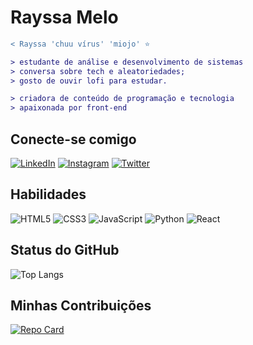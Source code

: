 # Rayssa Melo

```diff
< Rayssa 'chuu vírus' 'miojo' ⭐

> estudante de análise e desenvolvimento de sistemas
> conversa sobre tech e aleatoriedades;
> gosto de ouvir lofi para estudar.

> ‍criadora de conteúdo de programação e tecnologia
> apaixonada por front-end
```

## Conecte-se comigo

[![LinkedIn](https://img.shields.io/badge/LinkedIn-000?style=for-the-badge&logo=linkedin&logoColor=0E76A8)](https://www.linkedin.com/in/melo-rayssa//)
[![Instagram](https://img.shields.io/badge/Instagram-000?style=for-the-badge&logo=instagram)](https://www.instagram.com/rayssa.dev/)
[![Twitter](https://img.shields.io/badge/Twitter-000?style=for-the-badge&logo=twitter)](https://twitter.com/DevMiojo)

## Habilidades

![HTML5](https://img.shields.io/badge/HTML5-000?style=for-the-badge&logo=html5)
![CSS3](https://img.shields.io/badge/CSS3-000?style=for-the-badge&logo=css3&logoColor=264CE4)
![JavaScript](https://img.shields.io/badge/JavaScript-000?style=for-the-badge&logo=javascript)
![Python](https://img.shields.io/badge/Python-000?style=for-the-badge&logo=python)
![React](https://img.shields.io/badge/React-000?style=for-the-badge&logo=react)

## Status do GitHub

![Top Langs](https://github-readme-stats-git-masterrstaa-rickstaa.vercel.app/api/top-langs/?username=melorayssa&bg_color=000&border_color=30A3DC&title_color=E94D5F&text_color=FFF)

## Minhas Contribuições

[![Repo Card](https://github-readme-stats.vercel.app/api/pin/?username=melorayssa&repo=dio-lab-open-source&bg_color=000&border_color=30A3DC&show_icons=true&icon_color=30A3DC&title_color=E94D5F&text_color=FFF)](https://github.com/melorayssa/dio-lab-open-source)
